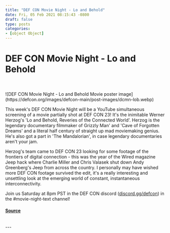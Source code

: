 ```yaml
---
title: "DEF CON Movie Night - Lo and Behold"
date: Fri, 05 Feb 2021 08:15:43 -0800
draft: false
type: posts
categories: 
- [object Object]
---
```

# DEF CON Movie Night - Lo and Behold

<br/>

<br/>
![DEF CON Movie Night - Lo and Behold Movie poster image](https://defcon.org/images/defcon-main/post-images/dcmn-lob.webp)  

This week's DEF CON Movie Night will be a YouTube simultaneous screening of a movie partially shot at DEF CON 23! It's the inimitable Werner Herzog's 'Lo and Behold, Reveries of the Connected World'. Herzog is the legendary documentary filmmaker of Grizzly Man' and 'Cave of Forgotten Dreams' and a literal half century of straight up mad moviemaking genius. He's also got a part in 'The Mandalorian', in case legendary documentaries aren't your jam.  
  
Herzog's team came to DEF CON 23 looking for some footage of the frontiers of digital connection - this was the year of the Wired magazine Jeep hack where Charlie Miller and Chris Valasek shut down Andy Greenberg's Jeep from across the country. I personally may have wished more DEF CON footage survived the edit, it's a really interesting and unsettling look at the emerging world of constant, instantaneous interconnectivity.  
  
Join us Saturday at 8pm PST in the DEF CON discord ([discord.gg/defcon](https://discord.gg/defcon)) in the #movie-night-text channel!

#### [Source](https://forum.defcon.org/node/236058)

<br/>
---
